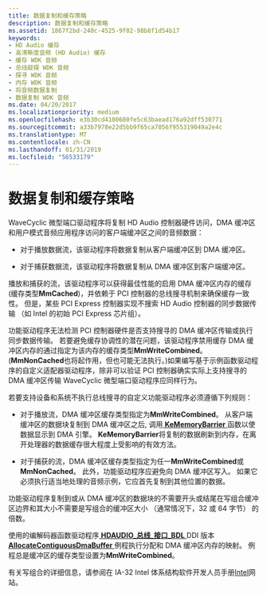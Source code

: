 ```yaml
---
title: 数据复制和缓存策略
description: 数据复制和缓存策略
ms.assetid: 1867f2bd-240c-4525-9f02-98b8f1d54b17
keywords:
- HD Audio 缓存
- 高清晰度音频 (HD Audio) 缓存
- 缓存 WDK 音频
- 总线窥探 WDK 音频
- 探寻 WDK 音频
- 内存 WDK 音频
- 将音频数据复制
- 数据复制 WDK 音频
ms.date: 04/20/2017
ms.localizationpriority: medium
ms.openlocfilehash: e3b30cd4100680fe5c63baead176a92dff530771
ms.sourcegitcommit: a33b7978e22d5bb9f65ca7056f955319049a2e4c
ms.translationtype: MT
ms.contentlocale: zh-CN
ms.lasthandoff: 01/31/2019
ms.locfileid: "56533179"
---
```

# <a name="data-copying-and-caching-policy"></a>数据复制和缓存策略


WaveCyclic 微型端口驱动程序将复制 HD Audio 控制器硬件访问，DMA 缓冲区和用户模式音频应用程序访问的客户端缓冲区之间的音频数据：

-   对于播放数据流，该驱动程序将数据复制从客户端缓冲区到 DMA 缓冲区。

-   对于捕获数据流，该驱动程序将数据复制从 DMA 缓冲区到客户端缓冲区。

播放和捕获的流，该驱动程序可以获得最佳性能的启用 DMA 缓冲区内存的缓存 (缓存类型**MmCached**)，并依赖于 PCI 控制器的总线搜寻机制来确保缓存一致性。 但是，某些 PCI Express 控制器实现不搜索 HD Audio 控制器的同步数据传输 （如 Intel 的初始 PCI Express 芯片组）。

功能驱动程序无法检测 PCI 控制器硬件是否支持搜寻的 DMA 缓冲区传输或执行同步数据传输。 若要避免缓存协调性的潜在问题，该驱动程序禁用缓存 DMA 缓冲区内存的通过指定为该内存的缓存类型**MmWriteCombined**。 (**MmNonCached**也将起作用，但也可能无法执行。)如果编写基于示例函数驱动程序的自定义适配器驱动程序，除非可以验证 PCI 控制器确实实际上支持搜寻的 DMA 缓冲区传输 WaveCyclic 微型端口驱动程序应同样行为。

若要支持设备和系统不执行总线搜寻的自定义功能驱动程序必须遵循下列规则：

-   对于播放流，DMA 缓冲区缓存类型指定为**MmWriteCombined**。 从客户端缓冲区的数据块复制到 DMA 缓冲区之后, 调用[ **KeMemoryBarrier** ](https://msdn.microsoft.com/library/windows/hardware/ff552971)函数以使数据显示到 DMA 引擎。 **KeMemoryBarrier**将复制的数据刷新到内存，在离开处理器的数据缓存很大程度上受影响的有效方法。

-   对于捕获的流，DMA 缓冲区缓存类型指定为任一**MmWriteCombined**或**MmNonCached**。 此外，功能驱动程序应避免向 DMA 缓冲区写入。 如果它必须执行适当地处理的音频示例，它应首先复制到其他位置的数据。

功能驱动程序复制到或从 DMA 缓冲区的数据块的不需要开头或结尾在写组合缓冲区边界和其大小不需要是写组合的缓冲区大小 （通常情况下，32 或 64 字节） 的倍数。

使用的编解码器函数驱动程序[ **HDAUDIO\_总线\_接口\_BDL** ](https://msdn.microsoft.com/library/windows/hardware/ff536416) DDI 版本[ **AllocateContiguousDmaBuffer** ](https://msdn.microsoft.com/library/windows/hardware/ff536178)例程执行分配和 DMA 缓冲区内存的映射。 例程总是缓冲区的缓存类型设置为**MmWriteCombined**。

有关写组合的详细信息，请参阅在 IA-32 Intel 体系结构软件开发人员手册[Intel](https://go.microsoft.com/fwlink/p/?linkid=38518)网站。

 

 




